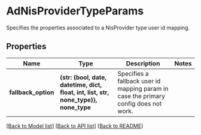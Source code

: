 # AdNisProviderTypeParams

Specifies the properties associated to a NisProvider type user id mapping.

## Properties
Name | Type | Description | Notes
------------ | ------------- | ------------- | -------------
**fallback_option** | **{str: (bool, date, datetime, dict, float, int, list, str, none_type)}, none_type** | Specifies a fallback user id mapping param in case the primary config does not work. | 

[[Back to Model list]](../README.md#documentation-for-models) [[Back to API list]](../README.md#documentation-for-api-endpoints) [[Back to README]](../README.md)


